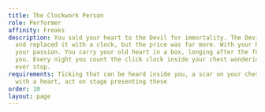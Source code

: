 ```yaml
---
title: The Clockwork Person
role: Performer
affinity: Freaks
description: You sold your heart to the Devil for immortality. The Devil tore it out
  and replaced it with a clock, but the price was far more. With your heart you lost
  your passion. You carry your old heart in a box, longing after the feelings it gave
  you. Every night you count the click clock inside your chest wondering if it’ll
  ever stop.
requirements: Ticking that can be heard inside you, a scar on your chest and a box
  with a heart, act on stage presenting these
order: 10
layout: page
---
```


